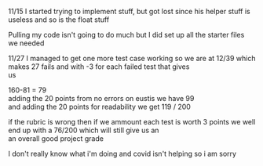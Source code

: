 11/15
I started trying to implement stuff, but got lost since his helper stuff is useless and so is the float stuff<br>

Pulling my code isn't going to do much but I did set up all the starter files we needed

11/27
I managed to get one more test case working so we are at 12/39 which makes 27 fails and with -3 for each failed test that gives<br>
us<br> 

160-81 = 79<br>
adding the 20 points from no errors on eustis we have 99<br>
and adding the 20 points for readability we get 119 / 200<br>

if the rubric is wrong then if we ammount each test is worth 3 points we well end up with a 76/200 which will still give us an<br>
an overall good project grade

I don't really know what i'm doing and covid isn't helping so i am sorry
